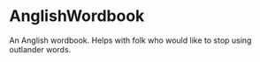 # AnglishWordbook
An Anglish wordbook. Helps with folk who would like to stop using outlander words.  
